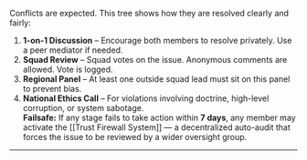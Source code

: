 Conflicts are expected. This tree shows how they are resolved clearly and fairly:  
1. **1-on-1 Discussion** – Encourage both members to resolve privately. Use a peer mediator if needed.  
2. **Squad Review** – Squad votes on the issue. Anonymous comments are allowed. Vote is logged.  
3. **Regional Panel** – At least one outside squad lead must sit on this panel to prevent bias.  
4. **National Ethics Call** – For violations involving doctrine, high-level corruption, or system sabotage.  
**Failsafe:** If any stage fails to take action within **7 days**, any member may activate the [[Trust Firewall System]] — a decentralized auto-audit that forces the issue to be reviewed by a wider oversight group.  
---